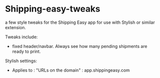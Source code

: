 # Shipping-easy-tweaks
a few style tweaks for the Shipping Easy app for use with Stylish or similar extension.

Tweaks include:

* fixed header/navbar. Always see how many pending shipments are ready to print.

Stylish settings:

* Applies to : "URLs on the domain" : app.shippingeasy.com
